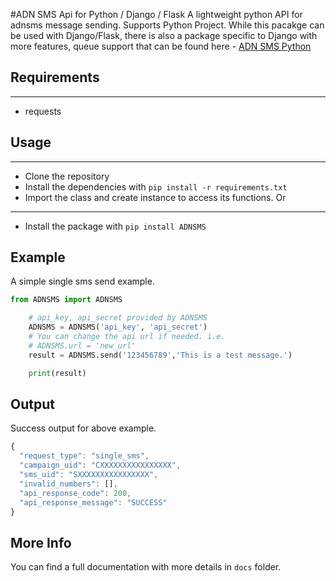 #ADN SMS Api for Python / Django / Flask
A lightweight python API for adnsms message sending. Supports Python Project. While this pacakge can be used with Django/Flask, there is also a package specific to Django with more features, queue support that can be found here - [ADN SMS Python](https://github.com/rahimbangla/ADNSMS-Python)



## Requirements
------------

-  requests

## Usage
-----

-  Clone the repository
-  Install the dependencies with ``pip install -r requirements.txt``
-  Import the class and create instance to access its functions.
Or
---
-  Install the package with ``pip install ADNSMS``


## Example
A simple single sms send example.
```python
from ADNSMS import ADNSMS

    # api_key, api_secret provided by ADNSMS
    ADNSMS = ADNSMS('api_key', 'api_secret')
    # You can change the api url if needed. i.e.
    # ADNSMS.url = 'new_url'
    result = ADNSMS.send('123456789','This is a test message.')

    print(result)
```



## Output
Success output for above example.
```javascript
{				
  "request_type": "single_sms",
  "campaign_uid": "CXXXXXXXXXXXXXXXX",
  "sms_uid": "SXXXXXXXXXXXXXXXX",
  "invalid_numbers": [],
  "api_response_code": 200,
  "api_response_message": "SUCCESS" 
}
```

## More Info
You can find a full documentation with more details in `docs` folder. 

